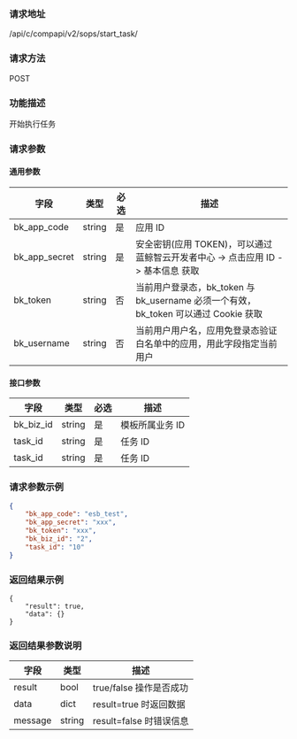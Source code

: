 ### 请求地址

/api/c/compapi/v2/sops/start_task/

### 请求方法

POST

### 功能描述

开始执行任务

### 请求参数

#### 通用参数

| 字段 | 类型 | 必选 | 描述 |
|-----------|------------|--------|------------|
| bk_app_code  | string    | 是 | 应用 ID     |
| bk_app_secret| string    | 是 | 安全密钥(应用 TOKEN)，可以通过 蓝鲸智云开发者中心 -&gt; 点击应用 ID -&gt; 基本信息 获取 |
| bk_token     | string    | 否 | 当前用户登录态，bk_token 与 bk_username 必须一个有效，bk_token 可以通过 Cookie 获取 |
| bk_username  | string    | 否 | 当前用户用户名，应用免登录态验证白名单中的应用，用此字段指定当前用户 |

#### 接口参数

| 字段          | 类型       | 必选   | 描述             |
|---------------|------------|--------|------------------|
| bk_biz_id   | string     | 是   | 模板所属业务 ID |
| task_id     | string     | 是   | 任务 ID         |
| task_id     | string     | 是   | 任务 ID         |

### 请求参数示例

```json
{
    "bk_app_code": "esb_test",
    "bk_app_secret": "xxx",
    "bk_token": "xxx",
    "bk_biz_id": "2",
    "task_id": "10"
}
```

### 返回结果示例

```plain
{
    "result": true,
    "data": {}
}
```

### 返回结果参数说明

| 字段      | 类型      | 描述      |
|-----------|----------|-----------|
| result      | bool    | true/false 操作是否成功     |
| data        | dict  | result=true 时返回数据      |
| message     | string  | result=false 时错误信息     |
